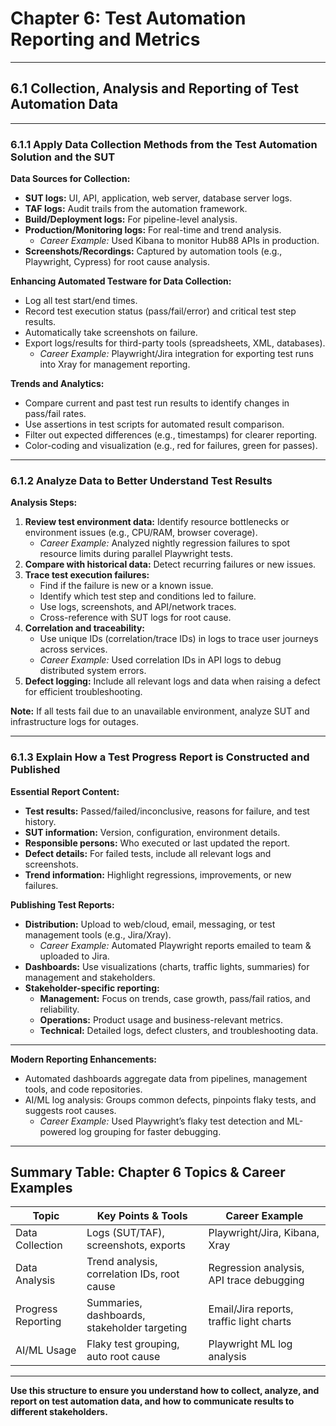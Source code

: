 # Chapter 6: Test Automation Reporting and Metrics

---

## 6.1 Collection, Analysis and Reporting of Test Automation Data

---

### 6.1.1 Apply Data Collection Methods from the Test Automation Solution and the SUT

**Data Sources for Collection:**
- **SUT logs:** UI, API, application, web server, database server logs.
- **TAF logs:** Audit trails from the automation framework.
- **Build/Deployment logs:** For pipeline-level analysis.
- **Production/Monitoring logs:** For real-time and trend analysis.
    - *Career Example:* Used Kibana to monitor Hub88 APIs in production.
- **Screenshots/Recordings:** Captured by automation tools (e.g., Playwright, Cypress) for root cause analysis.

**Enhancing Automated Testware for Data Collection:**
- Log all test start/end times.
- Record test execution status (pass/fail/error) and critical test step results.
- Automatically take screenshots on failure.
- Export logs/results for third-party tools (spreadsheets, XML, databases).
    - *Career Example:* Playwright/Jira integration for exporting test runs into Xray for management reporting.

**Trends and Analytics:**
- Compare current and past test run results to identify changes in pass/fail rates.
- Use assertions in test scripts for automated result comparison.
- Filter out expected differences (e.g., timestamps) for clearer reporting.
- Color-coding and visualization (e.g., red for failures, green for passes).

---

### 6.1.2 Analyze Data to Better Understand Test Results

**Analysis Steps:**
1. **Review test environment data:** Identify resource bottlenecks or environment issues (e.g., CPU/RAM, browser coverage).
    - *Career Example:* Analyzed nightly regression failures to spot resource limits during parallel Playwright tests.
2. **Compare with historical data:** Detect recurring failures or new issues.
3. **Trace test execution failures:**
    - Find if the failure is new or a known issue.
    - Identify which test step and conditions led to failure.
    - Use logs, screenshots, and API/network traces.
    - Cross-reference with SUT logs for root cause.
4. **Correlation and traceability:**
    - Use unique IDs (correlation/trace IDs) in logs to trace user journeys across services.
    - *Career Example:* Used correlation IDs in API logs to debug distributed system errors.
5. **Defect logging:** Include all relevant logs and data when raising a defect for efficient troubleshooting.

**Note:** If all tests fail due to an unavailable environment, analyze SUT and infrastructure logs for outages.

---

### 6.1.3 Explain How a Test Progress Report is Constructed and Published

**Essential Report Content:**
- **Test results:** Passed/failed/inconclusive, reasons for failure, and test history.
- **SUT information:** Version, configuration, environment details.
- **Responsible persons:** Who executed or last updated the report.
- **Defect details:** For failed tests, include all relevant logs and screenshots.
- **Trend information:** Highlight regressions, improvements, or new failures.

**Publishing Test Reports:**
- **Distribution:** Upload to web/cloud, email, messaging, or test management tools (e.g., Jira/Xray).
    - *Career Example:* Automated Playwright reports emailed to team & uploaded to Jira.
- **Dashboards:** Use visualizations (charts, traffic lights, summaries) for management and stakeholders.
- **Stakeholder-specific reporting:**
    - **Management:** Focus on trends, case growth, pass/fail ratios, and reliability.
    - **Operations:** Product usage and business-relevant metrics.
    - **Technical:** Detailed logs, defect clusters, and troubleshooting data.

---

**Modern Reporting Enhancements:**
- Automated dashboards aggregate data from pipelines, management tools, and code repositories.
- AI/ML log analysis: Groups common defects, pinpoints flaky tests, and suggests root causes.
    - *Career Example:* Used Playwright’s flaky test detection and ML-powered log grouping for faster debugging.

---

## **Summary Table: Chapter 6 Topics & Career Examples**

| Topic                 | Key Points & Tools                  | Career Example                         |
|-----------------------|-------------------------------------|----------------------------------------|
| Data Collection       | Logs (SUT/TAF), screenshots, exports| Playwright/Jira, Kibana, Xray          |
| Data Analysis         | Trend analysis, correlation IDs, root cause | Regression analysis, API trace debugging|
| Progress Reporting    | Summaries, dashboards, stakeholder targeting | Email/Jira reports, traffic light charts|
| AI/ML Usage           | Flaky test grouping, auto root cause       | Playwright ML log analysis             |

---
**Use this structure to ensure you understand how to collect, analyze, and report on test automation data, and how to communicate results to different stakeholders.**